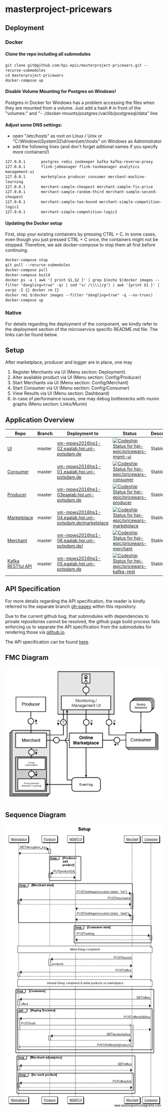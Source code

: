 # masterproject-pricewars

## Deployment

### Docker

#### Clone the repo including all submodules
```
git clone git@github.com:hpi-epic/masterproject-pricewars.git --recurse-submodules
cd masterproject-pricewars
docker-compose up
```

#### Disable Volume Mounting for Postgres on Windows!
Postgres in Docker for Windows has a problem accessing the files when they are mounted from a volume.
Just add a hash # in front of the "volumes:" and "- ./docker-mounts/postgres:/var/lib/postgresql/data" line

#### Adjust some DNS settings:
 - open "/etc/hosts" as root on Linux / Unix or "C:\Windows\System32\drivers\etc\hosts" on Windows as Administrator
 - add the following lines (and don't forget aditional names if you specify more containers!)

```
127.0.0.1       postgres redis zookeeper kafka kafka-reverse-proxy 
127.0.0.1       flink-jobmanager flink-taskmanager analytics management-ui 
127.0.0.1       marketplace producer consumer merchant-machine-learning 
127.0.0.1       merchant-sample-cheapest merchant-sample-fix-price 
127.0.0.1       merchant-sample-random-third merchant-sample-second-cheapest 
127.0.0.1       merchant-sample-two-bound merchant-simple-competition-logic1 
127.0.0.1       merchant-simple-competition-logic2
```

#### Updating the Docker setup
First, stop your existing containers by pressing CTRL + C. In some cases, even though you just pressed CTRL + C once, the containers might not be stopped. Therefore, we ask docker-compose to stop them all first before continuing.

```
docker-compose stop
git pull --recurse-submodules
docker-compose pull
docker-compose build
docker ps -a | awk '{ print $1,$2 }' | grep $(echo $(docker images --filter "dangling=true" -q) | sed "s/ /\\\\|/g") | awk '{print $1 }' | xargs -I {} docker rm {}
docker rmi $(docker images --filter "dangling=true" -q --no-trunc)
docker-compose up
```

### Native
For details regarding the deployment of the component, we kindly refer to the deployment section of the microservice specific README.md file. The links can be found below.

## Setup

After marketplace, producer and logger are in place, one may

1. Register Merchants via UI (Menu section: Deployment)
2. Alter available product via UI (Menu section: Config/Producer)
3. Start Merchants via UI (Menu section: Config/Merchant)
4. Start Consumer via UI (Menu section: Config/Consumer)
5. View Results via UI (Menu section: Dashboard)
6. In case of performance issues, one may debug bottlenecks with munin graphs (Menu section: Links/Munin)


## Application Overview

| Repo | Branch 	| Deployment to  	| Status | Description |
|--- |---	|---	|---  |---   |
| [UI](https://github.com/hpi-epic/pricewars-mgmt-ui) | master  	|  [vm-mpws2016hp1-02.eaalab.hpi.uni-potsdam.de](http://vm-mpws2016hp1-02.eaalab.hpi.uni-potsdam.de) 	| [ ![Codeship Status for hpi-epic/pricewars-mgmt-ui](https://app.codeship.com/projects/d91a8460-88c2-0134-a385-7213830b2f8c/status?branch=master)](https://app.codeship.com/projects/184009) | Stable |
| [Consumer](https://github.com/hpi-epic/pricewars-consumer) | master  	|  [vm-mpws2016hp1-01.eaalab.hpi.uni-potsdam.de](http://vm-mpws2016hp1-01.eaalab.hpi.uni-potsdam.de) | [ ![Codeship Status for hpi-epic/pricewars-consumer](https://app.codeship.com/projects/96f32950-7824-0134-c83e-5251019101b9/status?branch=master)](https://app.codeship.com/projects/180119) | Stable |
| [Producer](https://github.com/hpi-epic/pricewars-producer) | master  	|  [vm-mpws2016hp1-03eaalab.hpi.uni-potsdam.de](http://vm-mpws2016hp1-03.eaalab.hpi.uni-potsdam.de) | [ ![Codeship Status for hpi-epic/pricewars-producer](https://app.codeship.com/projects/0328e450-88c6-0134-e3d6-7213830b2f8c/status?branch=master)](https://app.codeship.com/projects/184016) | Stable |
| [Marketplace](https://github.com/hpi-epic/pricewars-marketplace) | master  	|  [vm-mpws2016hp1-04.eaalab.hpi.uni-potsdam.de/marketplace](http://vm-mpws2016hp1-04.eaalab.hpi.uni-potsdam.de/marketplace/offers) 	| [ ![Codeship Status for hpi-epic/pricewars-marketplace](https://app.codeship.com/projects/e9d9b3e0-88c5-0134-6167-4a60797e4d29/status?branch=master)](https://app.codeship.com/projects/184015) | Stable |
| [Merchant](https://github.com/hpi-epic/pricewars-merchant) | master  	|  [vm-mpws2016hp1-06.eaalab.hpi.uni-potsdam.de/](http://vm-mpws2016hp1-06.eaalab.hpi.uni-potsdam.de/) 	| [ ![Codeship Status for hpi-epic/pricewars-merchant](https://app.codeship.com/projects/a7d3be30-88c5-0134-ea9c-5ad89f4798f3/status?branch=master)](https://app.codeship.com/projects/184013) | Stable |
| [Kafka RESTful API](https://github.com/hpi-epic/pricewars-kafka-rest) | master  	|  [vm-mpws2016hp1-05.eaalab.hpi.uni-potsdam.de](http://vm-mpws2016hp1-05.eaalab.hpi.uni-potsdam.de) 	|  [ ![Codeship Status for hpi-epic/pricewars-kafka-rest](https://app.codeship.com/projects/f59aa150-92f0-0134-8718-4a1d78af514c/status?branch=master)](https://app.codeship.com/projects/186252) | Stable |

## API Specification

For more details regarding the API specification, the reader is kindly referred to the separate branch [gh-pages](https://github.com/hpi-epic/masterproject-pricewars/tree/gh-pages) within this repository.

Due to the current github bug, that submodules with dependencies to private repositories cannot be resolved, the github page build process fails enforcing us to separate the API specification from the submodules for rendering those via [github.io](https://hpi-epic.github.io/masterproject-pricewars/api/#/).

The API specification can be found [here](https://hpi-epic.github.io/masterproject-pricewars/api/#/).

## FMC Diagram

![alt tag](/docs/modeling/architecture_fmc.png?raw=true)

## Sequence Diagram

![alt tag](/docs/modeling/sequence_diagram_flow.png?raw=true)
